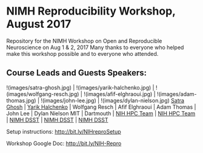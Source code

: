 # NIMH Reproducibility Workshop, August 2017
Repository for the NIMH Workshop on Open and Reproducible Neuroscience on Aug 1 &amp; 2, 2017
Many thanks to everyone who helped make this workshop possible and to everyone who attended.
## Course Leads and Guests Speakers:
!(images/satra-ghosh.jpg) | !(images/yarik-halchenko.jpg) | !(images/wolfgang-resch.jpg) | !(images/afif-elghraoui.jpg) | !(images/adam-thomas.jpg) | !(images/john-lee.jpg) | !(images/dylan-nielson.jpg)
[Satra Ghosh](http://satra.cogitatum.org/) | [Yarik Halchenko](http://haxbylab.dartmouth.edu/ppl/yarik.html) | Wolfgang Resch | Afif Elghraoui | Adam Thomas | John Lee | Dylan Nielson
MIT | Dartmouth | [NIH HPC Team](http://hpc.nih.gov/) | [NIH HPC Team](http://hpc.nih.gov/) | [NIMH DSST](https://cmn.nimh.nih.gov/dsst) | [NIMH DSST](https://cmn.nimh.nih.gov/dsst) | [NIMH DSST](https://cmn.nimh.nih.gov/dsst)



Setup instructions:
http://bit.ly/NIHreproSetup

Workshop Google Doc:
http://bit.ly/NIH-Repro

